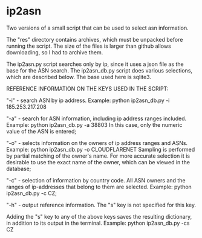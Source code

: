 # ip2asn
Two versions of a small script that can be used to select asn information.

The "res" directory contains archives, which must be unpacked before running the script. The size of the files is larger than github allows downloading, so I had to archive them.

The ip2asn.py script searches only by ip, since it uses a json file as the base for the ASN search.
The ip2asn_db.py script does various selections, which are described below. The base used here is sqlite3.

REFERENCE INFORMATION ON THE KEYS USED IN THE SCRIPT:

"-i" - search ASN by ip address.
Example: python ip2asn_db.py -i 185.253.217.208 

"-a" - search for ASN information, including ip address ranges included. 
Example: python ip2asn_db.py -a 38803
In this case, only the numeric value of the ASN is entered;

"-o" - selects information on the owners of ip address ranges and ASNs. 
Example: python ip2asn_db.py -o CLOUDFLARENET
Sampling is performed by partial matching of the owner's name. For more accurate selection it is desirable to use the exact name of the owner, which can be viewed in the database;

"-c" - selection of information by country code. All ASN owners and the ranges of ip-addresses that belong to them are selected. 
Example: python ip2asn_db.py -c CZ;

"-h" - output reference information. The "s" key is not specified for this key.

Adding the "s" key to any of the above keys saves the resulting dictionary, in addition to its output in the terminal. 
Example: python ip2asn_db.py -cs CZ
